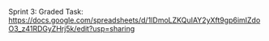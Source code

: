 Sprint 3: Graded Task: https://docs.google.com/spreadsheets/d/1IDmoLZKQuIAY2yXft9gp6imIZdoO3_z41RDGyZHrj5k/edit?usp=sharing
